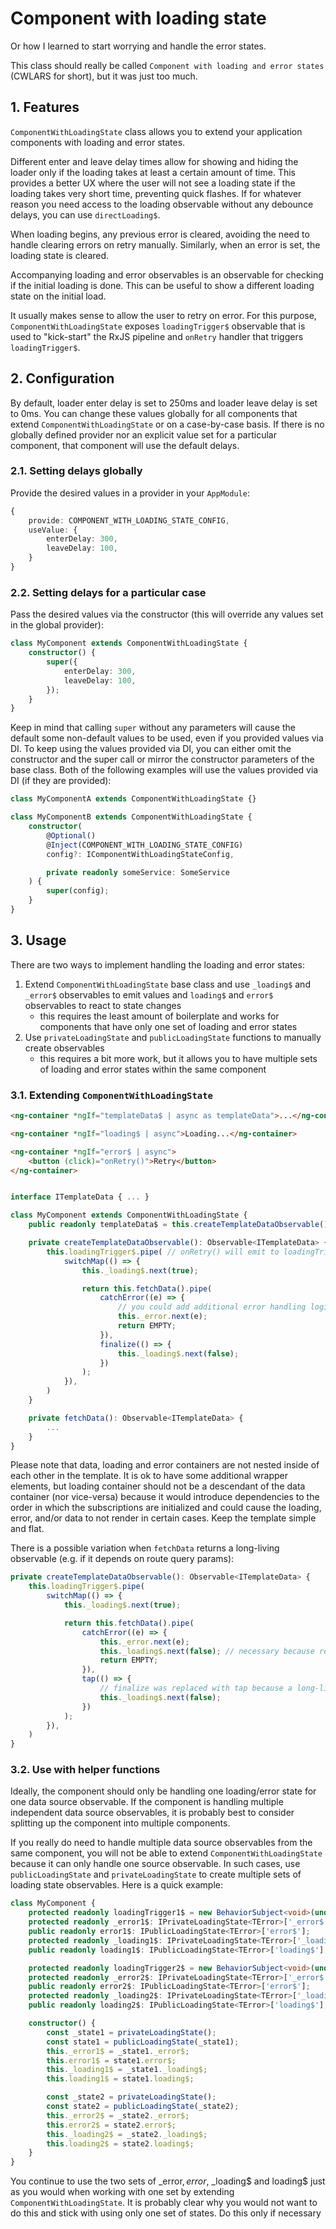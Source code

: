 # Component with loading state

Or how I learned to start worrying and handle the error states.

This class should really be called `Component with loading and error states` (CWLARS for short), but it was just too much.

## 1. Features

`ComponentWithLoadingState` class allows you to extend your application components with loading and error states.

Different enter and leave delay times allow for showing and hiding the loader only if the loading takes at least a certain amount of time. This provides a better UX where the user will not see a loading state if the loading takes very short time, preventing quick flashes. If for whatever reason you need access to the loading observable without any debounce delays, you can use `directLoading$`.

When loading begins, any previous error is cleared, avoiding the need to handle clearing errors on retry manually. Similarly, when an error is set, the loading state is cleared.

Accompanying loading and error observables is an observable for checking if the initial loading is done. This can be useful to show a different loading state on the initial load.

It usually makes sense to allow the user to retry on error. For this purpose, `ComponentWithLoadingState` exposes `loadingTrigger$` observable that is used to "kick-start" the RxJS pipeline and `onRetry` handler that triggers `loadingTrigger$`.

## 2. Configuration

By default, loader enter delay is set to 250ms and loader leave delay is set to 0ms. You can change these values globally for all components that extend `ComponentWithLoadingState` or on a case-by-case basis. If there is no globally defined provider nor an explicit value set for a particular component, that component will use the default delays.

### 2.1. Setting delays globally

Provide the desired values in a provider in your `AppModule`:

```ts
{
	provide: COMPONENT_WITH_LOADING_STATE_CONFIG,
	useValue: {
		enterDelay: 300,
		leaveDelay: 100,
	}
}
```

### 2.2. Setting delays for a particular case

Pass the desired values via the constructor (this will override any values set in the global provider):

```ts
class MyComponent extends ComponentWithLoadingState {
	constructor() {
		super({
			enterDelay: 300,
			leaveDelay: 100,
		});
	}
}
```

Keep in mind that calling `super` without any parameters will cause the default some non-default values to be used, even if you provided values via DI. To keep using the values provided via DI, you can either omit the constructor and the super call or mirror the constructor parameters of the base class. Both of the following examples will use the values provided via DI (if they are provided):

```ts
class MyComponentA extends ComponentWithLoadingState {}
```

```ts
class MyComponentB extends ComponentWithLoadingState {
	constructor(
		@Optional()
		@Inject(COMPONENT_WITH_LOADING_STATE_CONFIG)
		config?: IComponentWithLoadingStateConfig,

		private readonly someService: SomeService
	) {
		super(config);
	}
}
```

## 3. Usage

There are two ways to implement handling the loading and error states:

1. Extend `ComponentWithLoadingState` base class and use `_loading$` and `_error$` observables to emit values and `loading$` and `error$` observables to react to state changes
   - this requires the least amount of boilerplate and works for components that have only one set of loading and error states
2. Use `privateLoadingState` and `publicLoadingState` functions to manually create observables
   - this requires a bit more work, but it allows you to have multiple sets of loading and error states within the same component

### 3.1. Extending `ComponentWithLoadingState`

```html
<ng-container *ngIf="templateData$ | async as templateData">...</ng-container>

<ng-container *ngIf="loading$ | async">Loading...</ng-container>

<ng-container *ngIf="error$ | async">
	<button (click)="onRetry()">Retry</button>
</ng-container>
```

```ts

interface ITemplateData { ... }

class MyComponent extends ComponentWithLoadingState {
	public readonly templateData$ = this.createTemplateDataObservable();

	private createTemplateDataObservable(): Observable<ITemplateData> {
		this.loadingTrigger$.pipe( // onRetry() will emit to loadingTrigger$
			switchMap(() => {
				this._loading$.next(true);

				return this.fetchData().pipe(
					catchError((e) => {
						// you could add additional error handling logic, based on the error type
						this._error.next(e);
						return EMPTY;
					}),
					finalize(() => {
						this._loading$.next(false);
					})
				);
			}),
		)
	}

	private fetchData(): Observable<ITemplateData> {
		...
	}
}
```

Please note that data, loading and error containers are not nested inside of each other in the template. It is ok to have some additional wrapper elements, but loading container should not be a descendant of the data container (nor vice-versa) because it would introduce dependencies to the order in which the subscriptions are initialized and could cause the loading, error, and/or data to not render in certain cases. Keep the template simple and flat.

There is a possible variation when `fetchData` returns a long-living observable (e.g. if it depends on route query params):

```ts
private createTemplateDataObservable(): Observable<ITemplateData> {
	this.loadingTrigger$.pipe(
		switchMap(() => {
			this._loading$.next(true);

			return this.fetchData().pipe(
				catchError((e) => {
					this._error.next(e);
					this._loading$.next(false); // necessary because returning EMPTY will not trigger the downstream tap
					return EMPTY;
				}),
				tap(() => {
					// finalize was replaced with tap because a long-living observable fill never complete
					this._loading$.next(false);
				})
			);
		}),
	)
}
```

### 3.2. Use with helper functions

Ideally, the component should only be handling one loading/error state for one data source observable. If the component is handling multiple independent data source observables, it is probably best to consider splitting up the component into multiple components.

If you really do need to handle multiple data source observables from the same component, you will not be able to extend `ComponentWithLoadingState` because it can only handle one source observable. In such cases, use `publicLoadingState` and `privateLoadingState` to create multiple sets of loading state observables. Here is a quick example:

```ts
class MyComponent {
	protected readonly loadingTrigger1$ = new BehaviorSubject<void>(undefined);
	protected readonly _error1$: IPrivateLoadingState<TError>['_error$'];
	public readonly error1$: IPublicLoadingState<TError>['error$'];
	protected readonly _loading1$: IPrivateLoadingState<TError>['_loading$'];
	public readonly loading1$: IPublicLoadingState<TError>['loading$'];

	protected readonly loadingTrigger2$ = new BehaviorSubject<void>(undefined);
	protected readonly _error2$: IPrivateLoadingState<TError>['_error$'];
	public readonly error2$: IPublicLoadingState<TError>['error$'];
	protected readonly _loading2$: IPrivateLoadingState<TError>['_loading$'];
	public readonly loading2$: IPublicLoadingState<TError>['loading$'];

	constructor() {
		const _state1 = privateLoadingState();
		const state1 = publicLoadingState(_state1);
		this._error1$ = _state1._error$;
		this.error1$ = state1.error$;
		this._loading1$ = _state1._loading$;
		this.loading1$ = state1.loading$;

		const _state2 = privateLoadingState();
		const state2 = publicLoadingState(_state2);
		this._error2$ = _state2._error$;
		this.error2$ = state2.error$;
		this._loading2$ = _state2._loading$;
		this.loading2$ = state2.loading$;
	}
}
```

You continue to use the two sets of \_error$, error$, \_loading$ and loading$ just as you would when working with one set by extending `ComponentWithLoadingState`. It is probably clear why you would not want to do this and stick with using only one set of states. Do this only if necessary
